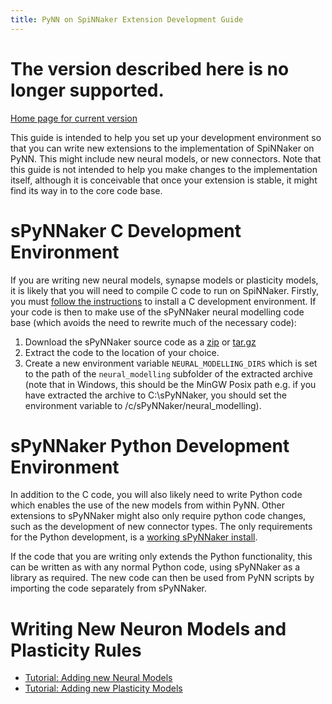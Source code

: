 ```yaml
---
title: PyNN on SpiNNaker Extension Development Guide
---
```

# The version described here is no longer supported. 

[Home page for current version](/) 

This guide is intended to help you set up your development environment so that you can write new extensions to the implementation of SpiNNaker on PyNN.  This might include new neural models, or new connectors.  Note that this guide is not intended to help you make changes to the implementation itself, although it is conceivable that once your extension is stable, it might find its way in to the core code base.

# sPyNNaker C Development Environment
If you are writing new neural models, synapse models or plasticity models, it is likely that you will need to compile C code to run on SpiNNaker.  Firstly, you must [follow the instructions](/common_pages/3.0.0/CDevelopmentForSpiNNaker.html) to install a C development environment.  If your code is then to make use of the sPyNNaker neural modelling code base (which avoids the need to rewrite much of the necessary code):

1. Download the sPyNNaker source code as a [zip](https://github.com/SpiNNakerManchester/sPyNNaker/archive/3.0.0.zip) or [tar.gz](https://github.com/SpiNNakerManchester/sPyNNaker/archive/3.0.0.tar.gz)
1. Extract the code to the location of your choice.
1. Create a new environment variable ```NEURAL_MODELLING_DIRS``` which is set to the path of the ```neural_modelling``` subfolder of the extracted archive (note that in Windows, this should be the MinGW Posix path e.g. if you have extracted the archive to C:\sPyNNaker\, you should set the environment variable to /c/sPyNNaker/neural_modelling).

# sPyNNaker Python Development Environment
In addition to the C code, you will also likely need to write Python code which enables the use of the new models from within PyNN.  Other extensions to sPyNNaker might also only require python code changes, such as the development of new connector types.  The only requirements for the Python development, is a [working sPyNNaker install](PyNNOnSpinnakerInstall.html).

If the code that you are writing only extends the Python functionality, this can be written as with any normal Python code, using sPyNNaker as a library as required.  The new code can then be used from PyNN scripts by importing the code separately from sPyNNaker.

# Writing New Neuron Models and Plasticity Rules
* [Tutorial: Adding new Neural Models](NewNeuronModels-LabManual.pdf)
* [Tutorial: Adding new Plasticity Models](NewPlasticityRules-LabManual.pdf)
